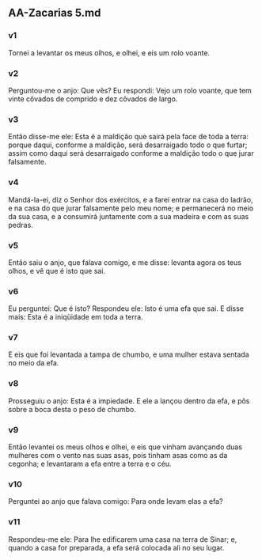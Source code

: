 ## AA-Zacarias 5.md
### v1
 Tornei a levantar os meus olhos, e olhei, e eis um rolo voante.
### v2
 Perguntou-me o anjo: Que vês? Eu respondi: Vejo um rolo voante, que tem vinte côvados de comprido e dez côvados de largo.
### v3
 Então disse-me ele: Esta é a maldição que sairá pela face de toda a terra: porque daqui, conforme a maldição, será desarraigado todo o que furtar; assim como daqui será desarraigado conforme a maldição todo o que jurar falsamente.
### v4
 Mandá-la-ei, diz o Senhor dos exércitos, e a farei entrar na casa do ladrão, e na casa do que jurar falsamente pelo meu nome; e permanecerá no meio da sua casa, e a consumirá juntamente com a sua madeira e com as suas pedras.
### v5
 Então saiu o anjo, que falava comigo, e me disse: levanta agora os teus olhos, e vê que é isto que sai.
### v6
 Eu perguntei: Que é isto? Respondeu ele: Isto é uma efa que sai. E disse mais: Esta é a iniqüidade em toda a terra.
### v7
 E eis que foi levantada a tampa de chumbo, e uma mulher estava sentada no meio da efa.
### v8
 Prosseguiu o anjo: Esta é a impiedade. E ele a lançou dentro da efa, e pôs sobre a boca desta o peso de chumbo.
### v9
 Então levantei os meus olhos e olhei, e eis que vinham avançando duas mulheres com o vento nas suas asas, pois tinham asas como as da cegonha; e levantaram a efa entre a terra e o céu.
### v10
 Perguntei ao anjo que falava comigo: Para onde levam elas a efa?
### v11
 Respondeu-me ele: Para lhe edificarem uma casa na terra de Sinar; e, quando a casa for preparada, a efa será colocada ali no seu lugar.
